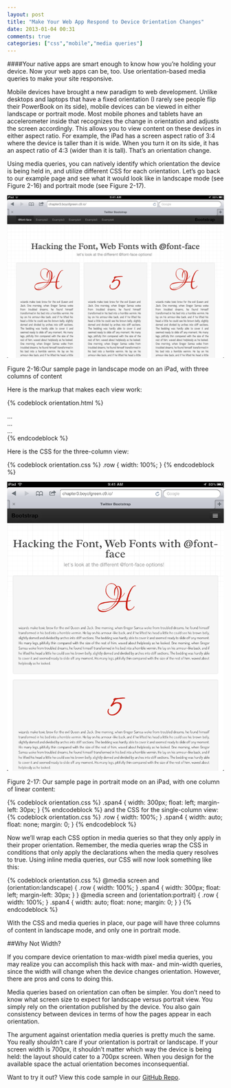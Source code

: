 ```yaml
---
layout: post
title: "Make Your Web App Respond to Device Orientation Changes"
date: 2013-01-04 00:31
comments: true
categories: ["css","mobile","media queries"]
---
```


####Your native apps are smart enough to know how you’re holding your device. Now your web apps can be, too. Use orientation-based media queries to make your site responsive. 

Mobile devices have brought a new paradigm to web development. Unlike desktops and laptops that have a fixed orientation (I rarely see people flip their PowerBook on its side), mobile devices can be viewed in either landscape or portrait mode. Most mobile phones and tablets have an accelerometer inside that recognizes the change in orientation and adjusts the screen accordingly. This allows you to view content on these devices in either aspect ratio. For example, the iPad has a screen aspect ratio of 3:4 where the device is taller than it is wide. When you turn it on its side, it has an aspect ratio of 4:3 (wider than it is tall). That’s an orientation change.

Using media queries, you can natively identify which orientation the device is being held in, and utilize different CSS for each orientation. Let’s go back to our example page and see what it would look like in landscape mode (see Figure 2-16) and portrait mode (see Figure 2-17).


<img class="figure" alt="Figure 2-16" src="/images/chapter2-images/2-15.png">

Figure 2-16:Our sample page in landscape mode on an iPad, with three columns of content

Here is the markup that makes each view work:

{% codeblock orientation.html %}
<div class="row">
  <div class="span4">...</div>
  <div class="span4">...</div>
  <div class="span4">...</div>
</div>
{% endcodeblock %}


Here is the CSS for the three-column view:

{% codeblock orientation.css %}
.row {
   width: 100%;
}
{% endcodeblock %}


<img class="figure" alt="Figure 2-17" src="/images/chapter2-images/2-15b.png">

Figure 2-17: Our sample page in portrait mode on an iPad, with one column of linear content:

{% codeblock orientation.css %}
.span4 {
   width: 300px;
   float: left;
   margin-left: 30px;
}
{% endcodeblock %}
and the CSS for the single-column view:
{% codeblock orientation.css %}
.row {
   width: 100%;
}
.span4 {
   width: auto;
   float: none;
   margin: 0;
}
{% endcodeblock %}


Now we’ll wrap each CSS option in media queries so that they only apply in their proper orientation. Remember, the media queries wrap the CSS in conditions that only apply the declarations when the media query resolves to true. Using inline media queries, our CSS will now look something like this:

{% codeblock orientation.css %}
@media screen and (orientation:landscape) {
.row {
   width: 100%;
}
.span4 {
   width: 300px;
   float: left;
   margin-left: 30px;
}
}
@media screen and (orientation:portrait) {
.row {
   width: 100%;
}
.span4 {
   width: auto;
   float: none;
   margin: 0;
}
}
{% endcodeblock %}


With the CSS and media queries in place, our page will have three columns of content in landscape mode, and only one in portrait mode.

##Why Not Width?

If you compare device orientation to max-width pixel media queries, you may realize you can accomplish this hack with max- and min-width queries, since the width will change when the device changes orientation. However, there are pros and cons to doing this.

Media queries based on orientation can often be simpler. You don’t need to know what screen size to expect for landscape versus portrait view. You simply rely on the orientation published by the device. You also gain consistency between devices in terms of how the pages appear in each orientation.

The argument against orientation media queries is pretty much the same. You really shouldn’t care if your orientation is portrait or landscape. If your screen width is 700px, it shouldn’t matter which way the device is being held: the layout should cater to a 700px screen. When you design for the available space the actual orientation becomes inconsequential.

Want to try it out?  View this code sample in our [GitHub Repo](https://github.com/html5hacks/chapter2).